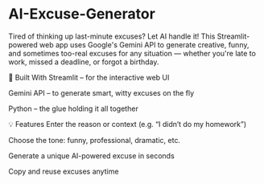 # AI-Excuse-Generator
Tired of thinking up last-minute excuses? Let AI handle it!
This Streamlit-powered web app uses Google's Gemini API to generate creative, funny, and sometimes too-real excuses for any situation — whether you're late to work, missed a deadline, or forgot a birthday.

🚀 Built With
Streamlit – for the interactive web UI

Gemini API – to generate smart, witty excuses on the fly

Python – the glue holding it all together

💡 Features
Enter the reason or context (e.g. “I didn’t do my homework”)

Choose the tone: funny, professional, dramatic, etc.

Generate a unique AI-powered excuse in seconds

Copy and reuse excuses anytime
